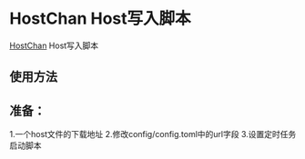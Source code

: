 # HostChan Host写入脚本

[HostChan](hhttps://github.com/Zero-Lain/host-chan)
Host写入脚本

## 使用方法

## 准备：
  1.一个host文件的下载地址
  2.修改config/config.toml中的url字段
  3.设置定时任务启动脚本